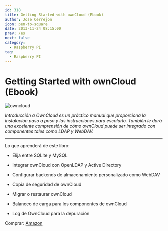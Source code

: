 ```yaml
---
id: 318
title: Getting Started with ownCloud (Ebook)
author: Jose Cerrejon
icon: pen-to-square
date: 2013-11-24 08:15:00
prev: /es
next: false
category:
  - Raspberry PI
tag:
  - Raspberry PI
---
```


# Getting Started with ownCloud (Ebook)

![owncloud](/images/2013/11/owncloud.jpg)

*Introducción a OwnCloud es un práctico manual que proporciona la instalación paso a paso y las instrucciones para escalarlo. También le dará una excelente comprensión de cómo ownCloud puede ser integrado con componentes tales como LDAP y WebDAV.*

- - -
Lo que aprenderá de este libro:

* Elija entre SQLite y MySQL

* Integrar ownCloud con OpenLDAP y Active Directory

* Configurar backends de almacenamiento personalizado como WebDAV

* Copia de seguridad de ownCloud

* Migrar o restaurar ownCloud

* Balanceo de carga para los componentes de ownCloud

* Log de OwnCloud para la depuración

Comprar: [Amazon](http://www.amazon.com/gp/reader/1782168257/?tag=ebookad-20)